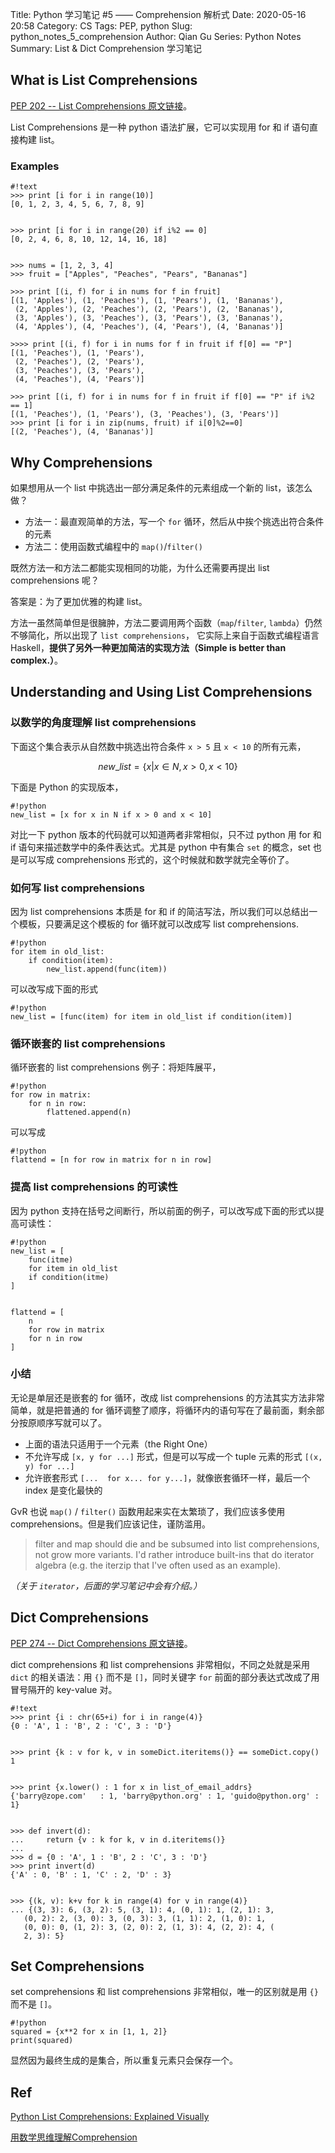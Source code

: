 Title: Python 学习笔记 #5 —— Comprehension 解析式
Date: 2020-05-16 20:58
Category: CS
Tags: PEP, python
Slug: python_notes_5_comprehension
Author: Qian Gu
Series: Python Notes
Summary: List & Dict Comprehension 学习笔记

## What is List Comprehensions

[PEP 202 -- List Comprehensions 原文链接][PEP202]。

[PEP202]: https://www.python.org/dev/peps/pep-0202/

List Comprehensions 是一种 python 语法扩展，它可以实现用 for 和 if 语句直接构建 list。

###  Examples

```
#!text
>>> print [i for i in range(10)]
[0, 1, 2, 3, 4, 5, 6, 7, 8, 9]


>>> print [i for i in range(20) if i%2 == 0]
[0, 2, 4, 6, 8, 10, 12, 14, 16, 18]


>>> nums = [1, 2, 3, 4]
>>> fruit = ["Apples", "Peaches", "Pears", "Bananas"]

>>> print [(i, f) for i in nums for f in fruit]
[(1, 'Apples'), (1, 'Peaches'), (1, 'Pears'), (1, 'Bananas'),
 (2, 'Apples'), (2, 'Peaches'), (2, 'Pears'), (2, 'Bananas'),
 (3, 'Apples'), (3, 'Peaches'), (3, 'Pears'), (3, 'Bananas'),
 (4, 'Apples'), (4, 'Peaches'), (4, 'Pears'), (4, 'Bananas')]

>>>> print [(i, f) for i in nums for f in fruit if f[0] == "P"]
[(1, 'Peaches'), (1, 'Pears'),
 (2, 'Peaches'), (2, 'Pears'),
 (3, 'Peaches'), (3, 'Pears'),
 (4, 'Peaches'), (4, 'Pears')]

>>> print [(i, f) for i in nums for f in fruit if f[0] == "P" if i%2 == 1]
[(1, 'Peaches'), (1, 'Pears'), (3, 'Peaches'), (3, 'Pears')]
>>> print [i for i in zip(nums, fruit) if i[0]%2==0]
[(2, 'Peaches'), (4, 'Bananas')]
```

## Why Comprehensions

如果想用从一个 list 中挑选出一部分满足条件的元素组成一个新的 list，该怎么做？

+ 方法一：最直观简单的方法，写一个 `for` 循环，然后从中挨个挑选出符合条件的元素
+ 方法二：使用函数式编程中的 `map()`/`filter()`

既然方法一和方法二都能实现相同的功能，为什么还需要再提出 list comprehensions 呢？

答案是：为了更加优雅的构建 list。

方法一虽然简单但是很臃肿，方法二要调用两个函数（`map`/`filter`, `lambda`）仍然不够简化，所以出现了 `list comprehensions`， 它实际上来自于函数式编程语言 Haskell，**提供了另外一种更加简洁的实现方法（Simple is better than complex.）**。

## Understanding and Using List Comprehensions

### 以数学的角度理解 list comprehensions

下面这个集合表示从自然数中挑选出符合条件 `x > 5` 且 `x < 10` 的所有元素，

$$new\_list = \{x | x \in N, x > 0, x < 10\}$$

下面是 Python 的实现版本，

```
#!python
new_list = [x for x in N if x > 0 and x < 10]
```

对比一下 python 版本的代码就可以知道两者非常相似，只不过 python 用 for 和 if 语句来描述数学中的条件表达式。尤其是 python 中有集合 `set` 的概念，set 也是可以写成 comprehensions 形式的，这个时候就和数学就完全等价了。

### 如何写 list comprehensions

因为 list comprehensions 本质是 for 和 if 的简洁写法，所以我们可以总结出一个模板，只要满足这个模板的 for 循环就可以改成写 list comprehensions.

```
#!python
for item in old_list:
    if condition(item):
        new_list.append(func(item))
```

可以改写成下面的形式

```
#!python
new_list = [func(item) for item in old_list if condition(item)]
```

### 循环嵌套的 list comprehensions

循环嵌套的 list comprehensions 例子：将矩阵展平，

```
#!python
for row in matrix:
    for n in row:
        flattened.append(n)
```

可以写成

```
#!python
flattend = [n for row in matrix for n in row]
```

### 提高 list comprehensions 的可读性

因为 python 支持在括号之间断行，所以前面的例子，可以改写成下面的形式以提高可读性：

```
#!python
new_list = [
    func(itme)
    for item in old_list
    if condition(itme)
]


flattend = [
    n
    for row in matrix
    for n in row
]
```

### 小结

无论是单层还是嵌套的 for 循环，改成 list comprehensions 的方法其实方法非常简单，就是把普通的 for 循环调整了顺序，将循环内的语句写在了最前面，剩余部分按原顺序写就可以了。

+ 上面的语法只适用于一个元素（the Right One）
+ 不允许写成 `[x, y for ...]` 形式，但是可以写成一个 tuple 元素的形式 `[(x, y) for ...]`
+ 允许嵌套形式 `[...  for x... for y...]`，就像嵌套循环一样，最后一个 index 是变化最快的

GvR 也说 `map()` / `filter()` 函数用起来实在太繁琐了，我们应该多使用 comprehensions。但是我们应该记住，谨防滥用。

> filter and map should die and be subsumed into list comprehensions, not grow more variants. I'd rather introduce built-ins that do iterator algebra (e.g. the iterzip that I've often used as an example).

*（关于 `iterator`，后面的学习笔记中会有介绍。）*

## Dict Comprehensions

[PEP 274 -- Dict Comprehensions 原文链接][PEP274]。

[PEP274]: https://www.python.org/dev/peps/pep-0274/

dict comprehensions 和 list comprehensions 非常相似，不同之处就是采用 `dict` 的相关语法：用 `{}` 而不是 `[]`，同时关键字 `for` 前面的部分表达式改成了用冒号隔开的 key-value 对。

```
#!text
>>> print {i : chr(65+i) for i in range(4)}
{0 : 'A', 1 : 'B', 2 : 'C', 3 : 'D'}


>>> print {k : v for k, v in someDict.iteritems()} == someDict.copy()
1


>>> print {x.lower() : 1 for x in list_of_email_addrs}
{'barry@zope.com'   : 1, 'barry@python.org' : 1, 'guido@python.org' : 1}


>>> def invert(d):
...     return {v : k for k, v in d.iteritems()}
...
>>> d = {0 : 'A', 1 : 'B', 2 : 'C', 3 : 'D'}
>>> print invert(d)
{'A' : 0, 'B' : 1, 'C' : 2, 'D' : 3}


>>> {(k, v): k+v for k in range(4) for v in range(4)}
... {(3, 3): 6, (3, 2): 5, (3, 1): 4, (0, 1): 1, (2, 1): 3,
   (0, 2): 2, (3, 0): 3, (0, 3): 3, (1, 1): 2, (1, 0): 1,
   (0, 0): 0, (1, 2): 3, (2, 0): 2, (1, 3): 4, (2, 2): 4, (
   2, 3): 5}
```

## Set Comprehensions

set comprehensions 和 list comprehensions 非常相似，唯一的区别就是用 `{}` 而不是 `[]`。

```
#!python
squared = {x**2 for x in [1, 1, 2]}
print(squared)
```

显然因为最终生成的是集合，所以重复元素只会保存一个。

## Ref

[Python List Comprehensions: Explained Visually](https://treyhunner.com/2015/12/python-list-comprehensions-now-in-color/)

[用数学思维理解Comprehension](https://www.jianshu.com/p/dd85d2cd89d1)
